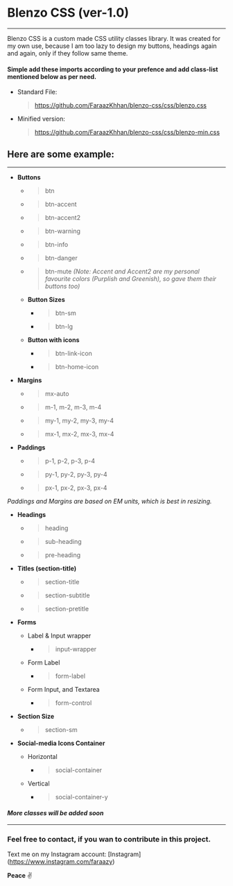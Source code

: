 # Blenzo CSS (ver-1.0)

---

Blenzo CSS is a custom made CSS utility classes library.
It was created for my own use, because I am too lazy to design my buttons, headings again and again, only if they follow same theme.

#### Simple add these imports according to your prefence and add class-list mentioned below as per need.

- Standard File:

  > https://github.com/FaraazKhhan/blenzo-css/css/blenzo.css

- Minified version:

  > https://github.com/FaraazKhhan/blenzo-css/css/blenzo-min.css

## Here are some example:

---

- **Buttons**

  - > btn
  - > btn-accent
  - > btn-accent2
  - > btn-warning
  - > btn-info
  - > btn-danger
  - > btn-mute
    > _(Note: Accent and Accent2 are my personal favourite colors (Purplish and Greenish), so gave them their buttons too)_

  - **Button Sizes**

    - > btn-sm
    - > btn-lg

  - **Button with icons**
    - > btn-link-icon
    - > btn-home-icon

- **Margins**

  - > mx-auto
  - > m-1, m-2, m-3, m-4
  - > my-1, my-2, my-3, my-4
  - > mx-1, mx-2, mx-3, mx-4

- **Paddings**
  - > p-1, p-2, p-3, p-4
  - > py-1, py-2, py-3, py-4
  - > px-1, px-2, px-3, px-4

_Paddings and Margins are based on EM units, which is best in resizing._

- **Headings**

  - > heading
  - > sub-heading
  - > pre-heading

- **Titles (section-title)**

  - > section-title
  - > section-subtitle
  - > section-pretitle

- **Forms**

  - Label & Input wrapper

    - > input-wrapper

  - Form Label

    - > form-label

  - Form Input, and Textarea
    - > form-control

- **Section Size**

  - > section-sm

- **Social-media Icons Container**
  - Horizontal
    - > social-container
  - Vertical
    - > social-container-y

#### _More classes will be added soon_

---

### Feel free to contact, if you wan to contribute in this project.

Text me on my Instagram account: [Instagram] (https://www.instagram.com/faraazy)

**Peace** ✌
